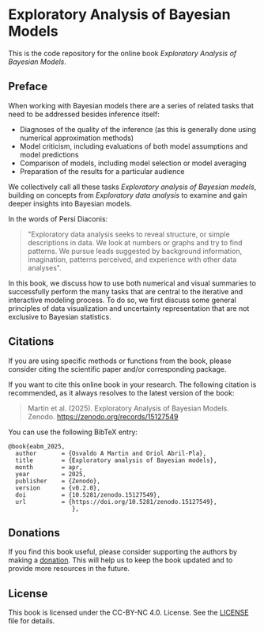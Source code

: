 # Exploratory Analysis of Bayesian Models

This is the code repository for the online book *Exploratory Analysis of Bayesian Models*.

## Preface


When working with Bayesian models there are a series of related tasks that need to be addressed besides inference itself:

* Diagnoses of the quality of the inference (as this is generally done using numerical approximation methods)
* Model criticism, including evaluations of both model assumptions and model predictions
* Comparison of models, including model selection or model averaging
* Preparation of the results for a particular audience

We collectively call all these tasks *Exploratory analysis of Bayesian models*, building on concepts from *Exploratory data analysis* to examine and gain deeper insights into Bayesian models. 

In the words of Persi Diaconis:

> "Exploratory data analysis seeks to reveal structure, or simple descriptions in data. We look at numbers or graphs and try to find patterns. We pursue leads suggested by background information, imagination, patterns perceived, and experience with other data analyses".

In this book, we discuss how to use both numerical and visual summaries to successfully perform the many tasks that are central to the iterative and interactive modeling process. To do so, we first discuss some general principles of data visualization and uncertainty representation that are not exclusive to Bayesian statistics.



## Citations

If you are using specific methods or functions from the book, please consider citing the scientific paper and/or corresponding package.

If you want to cite this online book in your research. The following citation is recommended, as it always resolves to the latest version of the book:

> Martin et al. (2025). Exploratory Analysis of Bayesian Models. Zenodo. https://zenodo.org/records/15127549

You can use the following BibTeX entry:

```
@book{eabm_2025,
  author       = {Osvaldo A Martin and Oriol Abril-Pla},
  title        = {Exploratory analysis of Bayesian models},
  month        = apr,
  year         = 2025,
  publisher    = {Zenodo},
  version      = {v0.2.0},
  doi          = {10.5281/zenodo.15127549},
  url          = {https://doi.org/10.5281/zenodo.15127549},
                  },
```

## Donations

If you find this book useful, please consider supporting the authors by making a [donation](https://numfocus.org/donate-to-arviz). This will help us to keep the book updated and to provide more resources in the future.


## License

This book is licensed under the CC-BY-NC 4.0. License. See the [LICENSE](LICENSE) file for details.
